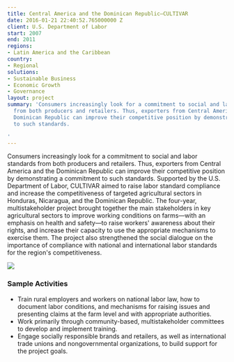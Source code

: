 ```yaml
---
title: Central America and the Dominican Republic—CULTIVAR
date: 2016-01-21 22:40:52.765000000 Z
client: U.S. Department of Labor
start: 2007
end: 2011
regions:
- Latin America and the Caribbean
country:
- Regional
solutions:
- Sustainable Business
- Economic Growth
- Governance
layout: project
summary: 'Consumers increasingly look for a commitment to social and labor standards
  from both producers and retailers. Thus, exporters from Central America and the
  Dominican Republic can improve their competitive position by demonstrating a commitment
  to such standards.

'
---
```


Consumers increasingly look for a commitment to social and labor standards from both producers and retailers. Thus, exporters from Central America and the Dominican Republic can improve their competitive position by demonstrating a commitment to such standards. Supported by the U.S. Department of Labor, CULTIVAR aimed to raise labor standard compliance and increase the competitiveness of targeted agricultural sectors in Honduras, Nicaragua, and the Dominican Republic. The four-year, multistakeholder project brought together the main stakeholders in key agricultural sectors to improve working conditions on farms—with an emphasis on health and safety—to raise workers' awareness about their rights, and increase their capacity to use the appropriate mechanisms to exercise them. The project also strengthened the social dialogue on the importance of compliance with national and international labor standards for the region's competitiveness.

![][1]

###  Sample Activities

* Train rural employers and workers on national labor law, how to document labor conditions, and mechanisms for raising issues and presenting claims at the farm level and with appropriate authorities.
* Work primarily through community-based, multistakeholder committees to develop and implement training.
* Engage socially responsible brands and retailers, as well as international trade unions and nongovernmental organizations, to build support for the project goals.

[1]: https://assetify-dai.com/projects/CULTIVAR.jpg
